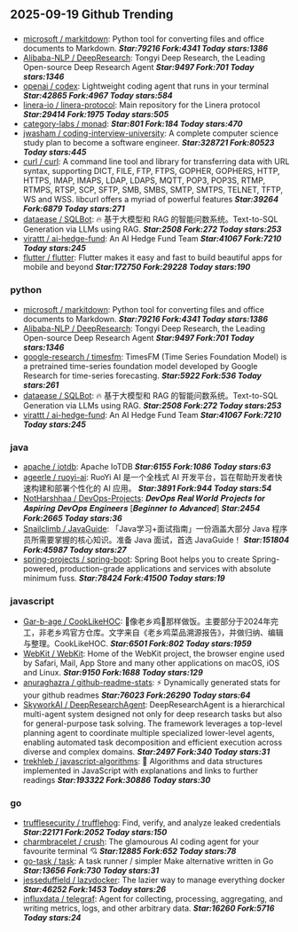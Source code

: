 ## 2025-09-19 Github Trending

### 
* [microsoft / markitdown](https://github.com/microsoft/markitdown): Python tool for converting files and office documents to Markdown. ***Star:79216 Fork:4341 Today stars:1386***
* [Alibaba-NLP / DeepResearch](https://github.com/Alibaba-NLP/DeepResearch): Tongyi Deep Research, the Leading Open-source Deep Research Agent ***Star:9497 Fork:701 Today stars:1346***
* [openai / codex](https://github.com/openai/codex): Lightweight coding agent that runs in your terminal ***Star:42865 Fork:4967 Today stars:584***
* [linera-io / linera-protocol](https://github.com/linera-io/linera-protocol): Main repository for the Linera protocol ***Star:29414 Fork:1975 Today stars:505***
* [category-labs / monad](https://github.com/category-labs/monad):  ***Star:801 Fork:184 Today stars:470***
* [jwasham / coding-interview-university](https://github.com/jwasham/coding-interview-university): A complete computer science study plan to become a software engineer. ***Star:328721 Fork:80523 Today stars:445***
* [curl / curl](https://github.com/curl/curl): A command line tool and library for transferring data with URL syntax, supporting DICT, FILE, FTP, FTPS, GOPHER, GOPHERS, HTTP, HTTPS, IMAP, IMAPS, LDAP, LDAPS, MQTT, POP3, POP3S, RTMP, RTMPS, RTSP, SCP, SFTP, SMB, SMBS, SMTP, SMTPS, TELNET, TFTP, WS and WSS. libcurl offers a myriad of powerful features ***Star:39264 Fork:6879 Today stars:271***
* [dataease / SQLBot](https://github.com/dataease/SQLBot): 🔥 基于大模型和 RAG 的智能问数系统。Text-to-SQL Generation via LLMs using RAG. ***Star:2508 Fork:272 Today stars:253***
* [virattt / ai-hedge-fund](https://github.com/virattt/ai-hedge-fund): An AI Hedge Fund Team ***Star:41067 Fork:7210 Today stars:245***
* [flutter / flutter](https://github.com/flutter/flutter): Flutter makes it easy and fast to build beautiful apps for mobile and beyond ***Star:172750 Fork:29228 Today stars:190***

### python
* [microsoft / markitdown](https://github.com/microsoft/markitdown): Python tool for converting files and office documents to Markdown. ***Star:79216 Fork:4341 Today stars:1386***
* [Alibaba-NLP / DeepResearch](https://github.com/Alibaba-NLP/DeepResearch): Tongyi Deep Research, the Leading Open-source Deep Research Agent ***Star:9497 Fork:701 Today stars:1346***
* [google-research / timesfm](https://github.com/google-research/timesfm): TimesFM (Time Series Foundation Model) is a pretrained time-series foundation model developed by Google Research for time-series forecasting. ***Star:5922 Fork:536 Today stars:261***
* [dataease / SQLBot](https://github.com/dataease/SQLBot): 🔥 基于大模型和 RAG 的智能问数系统。Text-to-SQL Generation via LLMs using RAG. ***Star:2508 Fork:272 Today stars:253***
* [virattt / ai-hedge-fund](https://github.com/virattt/ai-hedge-fund): An AI Hedge Fund Team ***Star:41067 Fork:7210 Today stars:245***

### java
* [apache / iotdb](https://github.com/apache/iotdb): Apache IoTDB ***Star:6155 Fork:1086 Today stars:63***
* [ageerle / ruoyi-ai](https://github.com/ageerle/ruoyi-ai): RuoYi AI 是一个全栈式 AI 开发平台，旨在帮助开发者快速构建和部署个性化的 AI 应用。 ***Star:3891 Fork:944 Today stars:54***
* [NotHarshhaa / DevOps-Projects](https://github.com/NotHarshhaa/DevOps-Projects): 𝑫𝒆𝒗𝑶𝒑𝒔 𝑹𝒆𝒂𝒍 𝑾𝒐𝒓𝒍𝒅 𝑷𝒓𝒐𝒋𝒆𝒄𝒕𝒔 𝒇𝒐𝒓 𝑨𝒔𝒑𝒊𝒓𝒊𝒏𝒈 𝑫𝒆𝒗𝑶𝒑𝒔 𝑬𝒏𝒈𝒊𝒏𝒆𝒆𝒓𝒔 [𝑩𝒆𝒈𝒊𝒏𝒏𝒆𝒓 𝒕𝒐 𝑨𝒅𝒗𝒂𝒏𝒄𝒆𝒅] ***Star:2454 Fork:2665 Today stars:36***
* [Snailclimb / JavaGuide](https://github.com/Snailclimb/JavaGuide): 「Java学习+面试指南」一份涵盖大部分 Java 程序员所需要掌握的核心知识。准备 Java 面试，首选 JavaGuide！ ***Star:151804 Fork:45987 Today stars:27***
* [spring-projects / spring-boot](https://github.com/spring-projects/spring-boot): Spring Boot helps you to create Spring-powered, production-grade applications and services with absolute minimum fuss. ***Star:78424 Fork:41500 Today stars:19***

### javascript
* [Gar-b-age / CookLikeHOC](https://github.com/Gar-b-age/CookLikeHOC): 🥢像老乡鸡🐔那样做饭。主要部分于2024年完工，非老乡鸡官方仓库。文字来自《老乡鸡菜品溯源报告》，并做归纳、编辑与整理。CookLikeHOC. ***Star:6501 Fork:802 Today stars:1959***
* [WebKit / WebKit](https://github.com/WebKit/WebKit): Home of the WebKit project, the browser engine used by Safari, Mail, App Store and many other applications on macOS, iOS and Linux. ***Star:9150 Fork:1688 Today stars:129***
* [anuraghazra / github-readme-stats](https://github.com/anuraghazra/github-readme-stats): ⚡ Dynamically generated stats for your github readmes ***Star:76023 Fork:26290 Today stars:64***
* [SkyworkAI / DeepResearchAgent](https://github.com/SkyworkAI/DeepResearchAgent): DeepResearchAgent is a hierarchical multi-agent system designed not only for deep research tasks but also for general-purpose task solving. The framework leverages a top-level planning agent to coordinate multiple specialized lower-level agents, enabling automated task decomposition and efficient execution across diverse and complex domains. ***Star:2497 Fork:340 Today stars:31***
* [trekhleb / javascript-algorithms](https://github.com/trekhleb/javascript-algorithms): 📝 Algorithms and data structures implemented in JavaScript with explanations and links to further readings ***Star:193322 Fork:30886 Today stars:30***

### go
* [trufflesecurity / trufflehog](https://github.com/trufflesecurity/trufflehog): Find, verify, and analyze leaked credentials ***Star:22171 Fork:2052 Today stars:150***
* [charmbracelet / crush](https://github.com/charmbracelet/crush): The glamourous AI coding agent for your favourite terminal 💘 ***Star:12885 Fork:652 Today stars:78***
* [go-task / task](https://github.com/go-task/task): A task runner / simpler Make alternative written in Go ***Star:13656 Fork:730 Today stars:31***
* [jesseduffield / lazydocker](https://github.com/jesseduffield/lazydocker): The lazier way to manage everything docker ***Star:46252 Fork:1453 Today stars:26***
* [influxdata / telegraf](https://github.com/influxdata/telegraf): Agent for collecting, processing, aggregating, and writing metrics, logs, and other arbitrary data. ***Star:16260 Fork:5716 Today stars:24***

